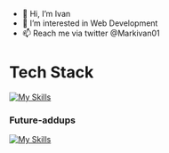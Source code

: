 - 👋 Hi, I’m Ivan
- 👀 I’m interested in Web Development 
- 📫 Reach me via twitter @Markivan01

<h1 style="bold">Tech Stack</h1>

[![My Skills](https://skills.thijs.gg/icons?i=js,ts,react,html,css,tailwind,nodejs,express,mongodb,git,github)](https://skills.thijs.gg)

<h3 style="bold">Future-addups</h3>

[![My Skills](https://skills.thijs.gg/icons?i=nextjs,mysql,docker,kubernetes,nestjs)](https://skills.thijs.gg)
<!---
Markivanarcega01/Markivanarcega01 is a ✨ special ✨ repository because its `README.md` (this file) appears on your GitHub profile.
You can click the Preview link to take a look at your changes.
--->

